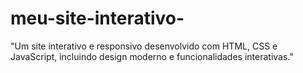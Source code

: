# meu-site-interativo-
"Um site interativo e responsivo desenvolvido com HTML, CSS e JavaScript, incluindo design moderno e funcionalidades interativas."
